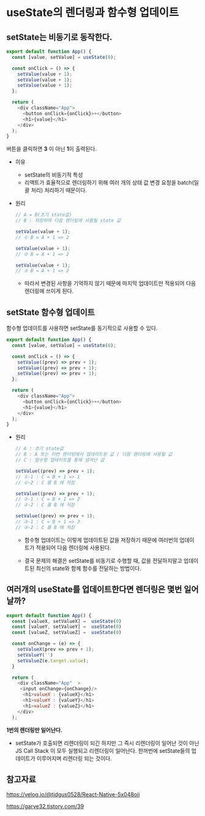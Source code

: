 # useState의 렌더링과 함수형 업데이트

## setState는 비동기로 동작한다.

```js
export default function App() {
  const [value, setValue] = useState(0);

  const onClick = () => {
    setValue(value + 1);
    setValue(value + 1);
    setValue(value + 1);
  };

  return (
    <div className="App">
      <button onClick={onClick}>+</button>
      <h1>{value}</h1>
    </div>
  );
}
```

버튼을 클릭하면 **3** 이 아닌 **1**이 출력된다.

- 이유
  - setState의 비동기적 특성
  - 리액트가 효율적으로 렌더링하기 위해 여러 개의 상태 값 변경 요청을 batch(일괄 처리) 처리하기 때문이다.
- 원리

  ```js
  // A = 0(초기 state값)
  // B : 저장하여 다음 렌더링에 사용될 state 값

  setValue(value + 1);
  // ① B = A + 1 => 2

  setValue(value + 1);
  // ② B = A + 1 => 2

  setValue(value + 1);
  // ③ B = A + 1 => 2
  ```

  - 따라서 변경된 사항을 기억하지 않기 때문에 마지막 업데이트만 적용되어 다음 렌더링에 쓰이게 된다.

## setState 함수형 업데이트

함수형 업데이트를 사용하면 setState를 동기적으로 사용할 수 있다.

```js
export default function App() {
  const [value, setValue] = useState(0);

  const onClick = () => {
    setValue((prev) => prev + 1);
    setValue((prev) => prev + 1);
    setValue((prev) => prev + 1);
  };

  return (
    <div className="App">
      <button onClick={onClick}>+</button>
      <h1>{value}</h1>
    </div>
  );
}
```

- 원리

  ```js
  // A : 초기 state값
  // B : A 또는 이번 렌더링에서 업데이트된 값 / 다음 렌더링에 사용될 값
  // C : 함수형 업데이트를 통해 생겨난 값

  setValue((prev) => prev + 1);
  // ①-1 : C = B + 1 => 1
  // ①-2 : C 를 B 에 저장

  setValue((prev) => prev + 1);
  // ②-1 : C = B + 1 => 2
  // ②-2 : C 를 B 에 저장

  setValue((prev) => prev + 1);
  // ③-1 : C = B + 1 => 3
  // ③-2 : C 를 B 에 저장
  ```

  - 함수형 업데이트는 이렇게 업데이트된 값을 저장하기 때문에 여러번의 업데이트가 적용되어 다음 렌더링에 사용된다.

  - 결국 문제의 해결은 setState를 비동기로 수행할 때, 값을 전달하지말고 업데이트된 최신의 state와 함께 함수를 전달하는 방법이다.

## 여러개의 useState를 업데이트한다면 렌더링은 몇번 일어날까?

```js
export default function App() {
  const [valueX, setValueX] =  useState(0)
  const [valueY, setValueY] =  useState(0)
  const [valueZ, setValueZ] =  useState(0)

  const onChange = (e) => {
    setValueX(prev => prev + 1);
    setValueY('')
    setValueZ(e.target.value);
  }

  return (
    <div className="App"  >
     <input onChange={onChange}/>
      <h1>valueX : {valueX}</h1>
      <h1>valueY : {valueY}</h1>
      <h1>valueZ : {valueZ}</h1>
    </div>
  );
```

**1번의 렌더링만 일어난다.**

- setState가 호출되면 리렌더링이 되긴 하지만 그 즉시 리렌더링이 일어난 것이 아닌 JS Call Stack 이 모두 실행되고 리렌더링이 일어난다. 한꺼번에 setState들의 업데이트가 이루어지며 리렌더링 되는 것이다.

## 참고자료

https://velog.io/@tjdgus0528/React-Native-5x048oii

https://garve32.tistory.com/39

